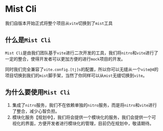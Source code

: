 # Mist Cli

我们自<Badge type="tip" text="v1.0.0-beta" />版本开始正式将整个项目从`vite`切换到了`mist`工具

## 什么是`Mist Cli`

`Mist Cli`是由我们团队基于`vite`进行二次开发的工具，我们将`nitro`和`vite`进行了一定的整合，使得开发者可以更加方便的进行`mock`项目的开发。

同时我们完全兼容了`vite.config.[tj]s`的配置，所以你可以无缝从一个`vite@4`的项目切换到我们的`mist`脚手架，当然了你同样可以从`mist`无缝切换到`vite`。

## 为什么要使用`Mist Cli`

1. 集成了`nitro`服务，我们不在依赖单独的`nitro`服务，而是将`nitro`和`vite`进行了整合，减少心智负担。
2. 模块化服务【规划中】，我们将会提供一个模块化的服务，我们会提供一个可视化的界面，方便开发者进行模块化的管理，目前仍在规划中，敬请期待。


